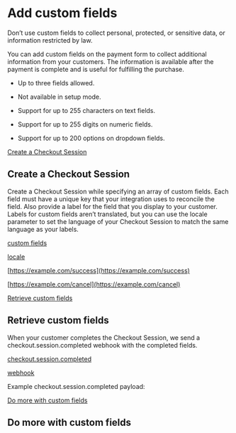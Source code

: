 # Add custom fields

Don’t use custom fields to collect personal, protected, or sensitive data, or information restricted by law.

You can add custom fields on the payment form to collect additional information from your customers. The information is available after the payment is complete and is useful for fulfilling the purchase.

- Up to three fields allowed.

- Not available in setup mode.

- Support for up to 255 characters on text fields.

- Support for up to 255 digits on numeric fields.

- Support for up to 200 options on dropdown fields.

[Create a Checkout Session](#create-session)

## Create a Checkout Session

Create a Checkout Session while specifying an array of custom fields. Each field must have a unique key that your integration uses to reconcile the field. Also provide a label for the field that you display to your customer. Labels for custom fields aren’t translated, but you can use the locale parameter to set the language of your Checkout Session to match the same language as your labels.

[custom fields](/api/checkout/sessions/create#create_checkout_session-custom_fields)

[locale](/api/checkout/sessions/create#create_checkout_session-locale)

[https://example.com/success](https://example.com/success)

[https://example.com/cancel](https://example.com/cancel)

[Retrieve custom fields](#retrieve-fields)

## Retrieve custom fields

When your customer completes the Checkout Session, we send a checkout.session.completed webhook with the completed fields.

[checkout.session.completed](/api/events/types#event_types-checkout.session.completed)

[webhook](/webhooks)

Example checkout.session.completed payload:

[Do more with custom fields](#more-custom-fields)

## Do more with custom fields
